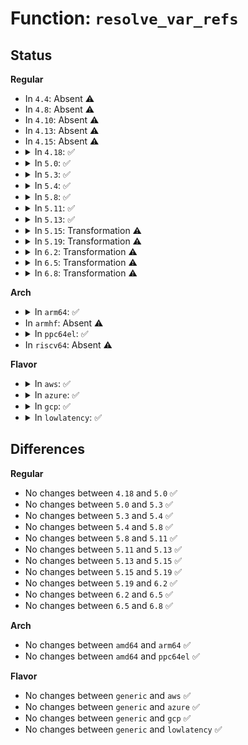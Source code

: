 # Function: <code>resolve_var_refs</code>

## Status
<b>Regular</b>
<ul>
<li>
In <code>4.4</code>: Absent ⚠️
</li>
<li>
In <code>4.8</code>: Absent ⚠️
</li>
<li>
In <code>4.10</code>: Absent ⚠️
</li>
<li>
In <code>4.13</code>: Absent ⚠️
</li>
<li>
In <code>4.15</code>: Absent ⚠️
</li>
<li>
<details>
<summary>In <code>4.18</code>: ✅</summary>

```c
bool resolve_var_refs(struct hist_trigger_data *hist_data, void *key, u64 *var_ref_vals, bool self);
```

**Collision:** Unique Static

**Inline:** No

**Transformation:** False

**Instances:**

```
In kernel/trace/trace_events_hist.c (ffffffff8119c4e0)
Location: kernel/trace/trace_events_hist.c:1630
Inline: False
Direct callers:
  - kernel/trace/trace_events_hist.c:event_hist_trigger
  - kernel/trace/trace_events_hist.c:event_hist_trigger
```
**Symbols:**

```
ffffffff8119c4e0-ffffffff8119c604: resolve_var_refs (STB_LOCAL)
```
</details>
</li>
<li>
<details>
<summary>In <code>5.0</code>: ✅</summary>

```c
bool resolve_var_refs(struct hist_trigger_data *hist_data, void *key, u64 *var_ref_vals, bool self);
```

**Collision:** Unique Static

**Inline:** No

**Transformation:** False

**Instances:**

```
In kernel/trace/trace_events_hist.c (ffffffff811aa8a0)
Location: kernel/trace/trace_events_hist.c:1714
Inline: False
Direct callers:
  - kernel/trace/trace_events_hist.c:event_hist_trigger
  - kernel/trace/trace_events_hist.c:event_hist_trigger
```
**Symbols:**

```
ffffffff811aa8a0-ffffffff811aa9c4: resolve_var_refs (STB_LOCAL)
```
</details>
</li>
<li>
<details>
<summary>In <code>5.3</code>: ✅</summary>

```c
bool resolve_var_refs(struct hist_trigger_data *hist_data, void *key, u64 *var_ref_vals, bool self);
```

**Collision:** Unique Static

**Inline:** No

**Transformation:** False

**Instances:**

```
In kernel/trace/trace_events_hist.c (ffffffff811b8930)
Location: kernel/trace/trace_events_hist.c:1866
Inline: False
Direct callers:
  - kernel/trace/trace_events_hist.c:event_hist_trigger
  - kernel/trace/trace_events_hist.c:event_hist_trigger
```
**Symbols:**

```
ffffffff811b8930-ffffffff811b8a30: resolve_var_refs (STB_LOCAL)
```
</details>
</li>
<li>
<details>
<summary>In <code>5.4</code>: ✅</summary>

```c
bool resolve_var_refs(struct hist_trigger_data *hist_data, void *key, u64 *var_ref_vals, bool self);
```

**Collision:** Unique Static

**Inline:** No

**Transformation:** False

**Instances:**

```
In kernel/trace/trace_events_hist.c (ffffffff811c3f10)
Location: kernel/trace/trace_events_hist.c:1944
Inline: False
Direct callers:
  - kernel/trace/trace_events_hist.c:event_hist_trigger
  - kernel/trace/trace_events_hist.c:event_hist_trigger
```
**Symbols:**

```
ffffffff811c3f10-ffffffff811c4010: resolve_var_refs (STB_LOCAL)
```
</details>
</li>
<li>
<details>
<summary>In <code>5.8</code>: ✅</summary>

```c
bool resolve_var_refs(struct hist_trigger_data *hist_data, void *key, u64 *var_ref_vals, bool self);
```

**Collision:** Unique Static

**Inline:** No

**Transformation:** False

**Instances:**

```
In kernel/trace/trace_events_hist.c (ffffffff811e0c40)
Location: kernel/trace/trace_events_hist.c:1035
Inline: False
Direct callers:
  - kernel/trace/trace_events_hist.c:event_hist_trigger
  - kernel/trace/trace_events_hist.c:event_hist_trigger
```
**Symbols:**

```
ffffffff811e0c40-ffffffff811e0d40: resolve_var_refs (STB_LOCAL)
```
</details>
</li>
<li>
<details>
<summary>In <code>5.11</code>: ✅</summary>

```c
bool resolve_var_refs(struct hist_trigger_data *hist_data, void *key, u64 *var_ref_vals, bool self);
```

**Collision:** Unique Static

**Inline:** No

**Transformation:** False

**Instances:**

```
In kernel/trace/trace_events_hist.c (ffffffff811de600)
Location: kernel/trace/trace_events_hist.c:1038
Inline: False
Direct callers:
  - kernel/trace/trace_events_hist.c:event_hist_trigger
  - kernel/trace/trace_events_hist.c:event_hist_trigger
```
**Symbols:**

```
ffffffff811de600-ffffffff811de700: resolve_var_refs (STB_LOCAL)
```
</details>
</li>
<li>
<details>
<summary>In <code>5.13</code>: ✅</summary>

```c
bool resolve_var_refs(struct hist_trigger_data *hist_data, void *key, u64 *var_ref_vals, bool self);
```

**Collision:** Unique Static

**Inline:** No

**Transformation:** False

**Instances:**

```
In kernel/trace/trace_events_hist.c (ffffffff811df9b0)
Location: kernel/trace/trace_events_hist.c:1055
Inline: False
Direct callers:
  - kernel/trace/trace_events_hist.c:event_hist_trigger
  - kernel/trace/trace_events_hist.c:event_hist_trigger
```
**Symbols:**

```
ffffffff811df9b0-ffffffff811dfab0: resolve_var_refs (STB_LOCAL)
```
</details>
</li>
<li>
<details>
<summary>In <code>5.15</code>: Transformation ⚠️</summary>

```c
bool resolve_var_refs(struct hist_trigger_data *hist_data, void *key, u64 *var_ref_vals, bool self);
```

**Collision:** Unique Static

**Inline:** No

**Transformation:** True

**Instances:**

```
In kernel/trace/trace_events_hist.c (0)
Location: kernel/trace/trace_events_hist.c:1079
Inline: False
Direct callers:
  - kernel/trace/trace_events_hist.c:event_hist_trigger
  - kernel/trace/trace_events_hist.c:event_hist_trigger
```
**Symbols:**

```
ffffffff8120fdd0-ffffffff8120ff06: resolve_var_refs (STB_LOCAL)
ffffffff81cb6e98-ffffffff81cb6ebb: resolve_var_refs.cold (STB_LOCAL)
```
</details>
</li>
<li>
<details>
<summary>In <code>5.19</code>: Transformation ⚠️</summary>

```c
bool resolve_var_refs(struct hist_trigger_data *hist_data, void *key, u64 *var_ref_vals, bool self);
```

**Collision:** Unique Static

**Inline:** No

**Transformation:** True

**Instances:**

```
In kernel/trace/trace_events_hist.c (0)
Location: kernel/trace/trace_events_hist.c:1253
Inline: False
Direct callers:
  - kernel/trace/trace_events_hist.c:event_hist_trigger
  - kernel/trace/trace_events_hist.c:event_hist_trigger
```
**Symbols:**

```
ffffffff8124ca10-ffffffff8124cb68: resolve_var_refs (STB_LOCAL)
ffffffff81e67f35-ffffffff81e67f58: resolve_var_refs.cold (STB_LOCAL)
```
</details>
</li>
<li>
<details>
<summary>In <code>6.2</code>: Transformation ⚠️</summary>

```c
bool resolve_var_refs(struct hist_trigger_data *hist_data, void *key, u64 *var_ref_vals, bool self);
```

**Collision:** Unique Static

**Inline:** No

**Transformation:** True

**Instances:**

```
In kernel/trace/trace_events_hist.c (0)
Location: kernel/trace/trace_events_hist.c:1286
Inline: False
Direct callers:
  - kernel/trace/trace_events_hist.c:event_hist_trigger
  - kernel/trace/trace_events_hist.c:event_hist_trigger
```
**Symbols:**

```
ffffffff8129af60-ffffffff8129b0b8: resolve_var_refs (STB_LOCAL)
ffffffff8205e8c5-ffffffff8205e8e8: resolve_var_refs.cold (STB_LOCAL)
```
</details>
</li>
<li>
<details>
<summary>In <code>6.5</code>: Transformation ⚠️</summary>

```c
bool resolve_var_refs(struct hist_trigger_data *hist_data, void *key, u64 *var_ref_vals, bool self);
```

**Collision:** Unique Static

**Inline:** No

**Transformation:** True

**Instances:**

```
In kernel/trace/trace_events_hist.c (0)
Location: kernel/trace/trace_events_hist.c:1283
Inline: False
Direct callers:
  - kernel/trace/trace_events_hist.c:event_hist_trigger
  - kernel/trace/trace_events_hist.c:event_hist_trigger
```
**Symbols:**

```
ffffffff812b86d0-ffffffff812b8823: resolve_var_refs (STB_LOCAL)
ffffffff820dd409-ffffffff820dd42c: resolve_var_refs.cold (STB_LOCAL)
```
</details>
</li>
<li>
<details>
<summary>In <code>6.8</code>: Transformation ⚠️</summary>

```c
bool resolve_var_refs(struct hist_trigger_data *hist_data, void *key, u64 *var_ref_vals, bool self);
```

**Collision:** Unique Static

**Inline:** No

**Transformation:** True

**Instances:**

```
In kernel/trace/trace_events_hist.c (0)
Location: kernel/trace/trace_events_hist.c:1276
Inline: False
Direct callers:
  - kernel/trace/trace_events_hist.c:event_hist_trigger
  - kernel/trace/trace_events_hist.c:event_hist_trigger
```
**Symbols:**

```
ffffffff812d4d20-ffffffff812d4e73: resolve_var_refs (STB_LOCAL)
ffffffff821b920d-ffffffff821b9230: resolve_var_refs.cold (STB_LOCAL)
```
</details>
</li>
</ul>
<b>Arch</b>
<ul>
<li>
<details>
<summary>In <code>arm64</code>: ✅</summary>

```c
bool resolve_var_refs(struct hist_trigger_data *hist_data, void *key, u64 *var_ref_vals, bool self);
```

**Collision:** Unique Static

**Inline:** No

**Transformation:** False

**Instances:**

```
In kernel/trace/trace_events_hist.c (ffff800010243b28)
Location: kernel/trace/trace_events_hist.c:1944
Inline: False
Direct callers:
  - kernel/trace/trace_events_hist.c:event_hist_trigger
  - kernel/trace/trace_events_hist.c:event_hist_trigger
```
**Symbols:**

```
ffff800010243b28-ffff800010243c34: resolve_var_refs (STB_LOCAL)
```
</details>
</li>
<li>
In <code>armhf</code>: Absent ⚠️
</li>
<li>
<details>
<summary>In <code>ppc64el</code>: ✅</summary>

```c
bool resolve_var_refs(struct hist_trigger_data *hist_data, void *key, u64 *var_ref_vals, bool self);
```

**Collision:** Unique Static

**Inline:** No

**Transformation:** False

**Instances:**

```
In kernel/trace/trace_events_hist.c (c0000000002d6ac0)
Location: kernel/trace/trace_events_hist.c:1944
Inline: False
Direct callers:
  - kernel/trace/trace_events_hist.c:event_hist_trigger
  - kernel/trace/trace_events_hist.c:event_hist_trigger
```
**Symbols:**

```
c0000000002d6ac0-c0000000002d6c54: resolve_var_refs (STB_LOCAL)
```
</details>
</li>
<li>
In <code>riscv64</code>: Absent ⚠️
</li>
</ul>
<b>Flavor</b>
<ul>
<li>
<details>
<summary>In <code>aws</code>: ✅</summary>

```c
bool resolve_var_refs(struct hist_trigger_data *hist_data, void *key, u64 *var_ref_vals, bool self);
```

**Collision:** Unique Static

**Inline:** No

**Transformation:** False

**Instances:**

```
In kernel/trace/trace_events_hist.c (ffffffff811bc530)
Location: kernel/trace/trace_events_hist.c:1944
Inline: False
Direct callers:
  - kernel/trace/trace_events_hist.c:event_hist_trigger
  - kernel/trace/trace_events_hist.c:event_hist_trigger
```
**Symbols:**

```
ffffffff811bc530-ffffffff811bc630: resolve_var_refs (STB_LOCAL)
```
</details>
</li>
<li>
<details>
<summary>In <code>azure</code>: ✅</summary>

```c
bool resolve_var_refs(struct hist_trigger_data *hist_data, void *key, u64 *var_ref_vals, bool self);
```

**Collision:** Unique Static

**Inline:** No

**Transformation:** False

**Instances:**

```
In kernel/trace/trace_events_hist.c (ffffffff811af310)
Location: kernel/trace/trace_events_hist.c:1944
Inline: False
Direct callers:
  - kernel/trace/trace_events_hist.c:event_hist_trigger
  - kernel/trace/trace_events_hist.c:event_hist_trigger
```
**Symbols:**

```
ffffffff811af310-ffffffff811af410: resolve_var_refs (STB_LOCAL)
```
</details>
</li>
<li>
<details>
<summary>In <code>gcp</code>: ✅</summary>

```c
bool resolve_var_refs(struct hist_trigger_data *hist_data, void *key, u64 *var_ref_vals, bool self);
```

**Collision:** Unique Static

**Inline:** No

**Transformation:** False

**Instances:**

```
In kernel/trace/trace_events_hist.c (ffffffff811ba300)
Location: kernel/trace/trace_events_hist.c:1944
Inline: False
Direct callers:
  - kernel/trace/trace_events_hist.c:event_hist_trigger
  - kernel/trace/trace_events_hist.c:event_hist_trigger
```
**Symbols:**

```
ffffffff811ba300-ffffffff811ba400: resolve_var_refs (STB_LOCAL)
```
</details>
</li>
<li>
<details>
<summary>In <code>lowlatency</code>: ✅</summary>

```c
bool resolve_var_refs(struct hist_trigger_data *hist_data, void *key, u64 *var_ref_vals, bool self);
```

**Collision:** Unique Static

**Inline:** No

**Transformation:** False

**Instances:**

```
In kernel/trace/trace_events_hist.c (ffffffff811c83a0)
Location: kernel/trace/trace_events_hist.c:1944
Inline: False
Direct callers:
  - kernel/trace/trace_events_hist.c:event_hist_trigger
  - kernel/trace/trace_events_hist.c:event_hist_trigger
```
**Symbols:**

```
ffffffff811c83a0-ffffffff811c84a0: resolve_var_refs (STB_LOCAL)
```
</details>
</li>
</ul>

## Differences
<b>Regular</b>
<ul>
<li>
No changes between <code>4.18</code> and <code>5.0</code> ✅
</li>
<li>
No changes between <code>5.0</code> and <code>5.3</code> ✅
</li>
<li>
No changes between <code>5.3</code> and <code>5.4</code> ✅
</li>
<li>
No changes between <code>5.4</code> and <code>5.8</code> ✅
</li>
<li>
No changes between <code>5.8</code> and <code>5.11</code> ✅
</li>
<li>
No changes between <code>5.11</code> and <code>5.13</code> ✅
</li>
<li>
No changes between <code>5.13</code> and <code>5.15</code> ✅
</li>
<li>
No changes between <code>5.15</code> and <code>5.19</code> ✅
</li>
<li>
No changes between <code>5.19</code> and <code>6.2</code> ✅
</li>
<li>
No changes between <code>6.2</code> and <code>6.5</code> ✅
</li>
<li>
No changes between <code>6.5</code> and <code>6.8</code> ✅
</li>
</ul>
<b>Arch</b>
<ul>
<li>
No changes between <code>amd64</code> and <code>arm64</code> ✅
</li>
<li>
No changes between <code>amd64</code> and <code>ppc64el</code> ✅
</li>
</ul>
<b>Flavor</b>
<ul>
<li>
No changes between <code>generic</code> and <code>aws</code> ✅
</li>
<li>
No changes between <code>generic</code> and <code>azure</code> ✅
</li>
<li>
No changes between <code>generic</code> and <code>gcp</code> ✅
</li>
<li>
No changes between <code>generic</code> and <code>lowlatency</code> ✅
</li>
</ul>

